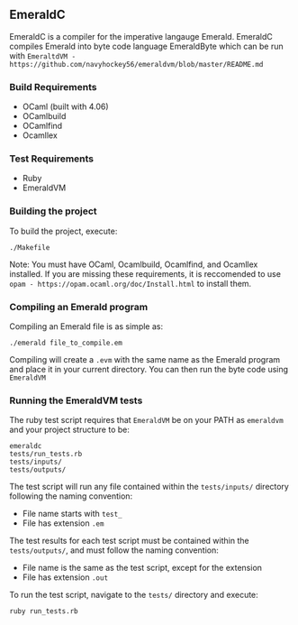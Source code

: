 ## EmeraldC
EmeraldC is a compiler for the imperative langauge Emerald. EmeraldC compiles Emerald into byte code language EmeraldByte which can be run with `EmeraltdVM - https://github.com/navyhockey56/emeraldvm/blob/master/README.md`

### Build Requirements
- OCaml (built with 4.06)
- OCamlbuild
- OCamlfind
- Ocamllex

### Test Requirements
- Ruby
- EmeraldVM

### Building the project
To build the project, execute:
```
./Makefile
```
Note: You must have OCaml, Ocamlbuild, Ocamlfind, and Ocamllex installed. If you are missing these requirements, it is reccomended to use `opam - https://opam.ocaml.org/doc/Install.html` to install them.

### Compiling an Emerald program
Compiling an Emerald file is as simple as:
```
./emerald file_to_compile.em
```
Compiling will create a `.evm` with the same name as the Emerald program and place it in your current directory. You can then run the byte code using `EmeraldVM`

### Running the EmeraldVM tests
The ruby test script requires that `EmeraldVM` be on your PATH as `emeraldvm` and your project structure to be:
```
emeraldc
tests/run_tests.rb
tests/inputs/
tests/outputs/
```
The test script will run any file contained within the `tests/inputs/` directory following the naming convention:
- File name starts with `test_`
- File has extension `.em`

The test results for each test script must be contained within the `tests/outputs/`, and must follow the naming convention:
- File name is the same as the test script, except for the extension
- File has extension `.out`

To run the test script, navigate to the `tests/` directory and execute:
```
ruby run_tests.rb
```